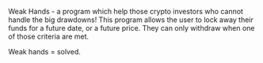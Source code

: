 Weak Hands - a program which help those crypto investors who cannot handle the big drawdowns! This program allows the user to lock away their funds for a future date, or a future price. They can only withdraw when one of those criteria are met.

Weak hands = solved.

